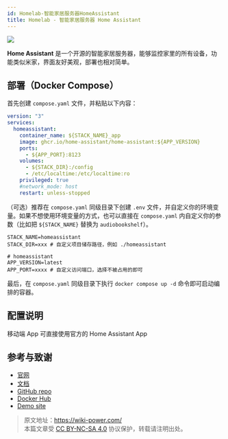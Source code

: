 ```yaml
---
id: Homelab-智能家居服务器HomeAssistant
title: Homelab - 智能家居服务器 Home Assistant
---
```


![](https://wiki-media-1253965369.cos.ap-guangzhou.myqcloud.com/img/202306011647498.png)

**Home Assistant** 是一个开源的智能家居服务器，能够监控家里的所有设备，功能类似米家，界面友好美观，部署也相对简单。

## 部署（Docker Compose）

首先创建 `compose.yaml` 文件，并粘贴以下内容：

```yaml title="compose.yaml"
version: "3"
services:
  homeassistant:
    container_name: ${STACK_NAME}_app
    image: ghcr.io/home-assistant/home-assistant:${APP_VERSION}
    ports:
      - ${APP_PORT}:8123
    volumes:
      - ${STACK_DIR}:/config
      - /etc/localtime:/etc/localtime:ro
    privileged: true
    #network_mode: host
    restart: unless-stopped
```

（可选）推荐在 `compose.yaml` 同级目录下创建 `.env` 文件，并自定义你的环境变量。如果不想使用环境变量的方式，也可以直接在 `compose.yaml` 内自定义你的参数（比如把 `${STACK_NAME}` 替换为 `audiobookshelf`）。

```dotenv title=".env"
STACK_NAME=homeassistant
STACK_DIR=xxx # 自定义项目储存路径，例如 ./homeassistant

# homeassistant
APP_VERSION=latest
APP_PORT=xxxx # 自定义访问端口，选择不被占用的即可
```

最后，在 `compose.yaml` 同级目录下执行 `docker compose up -d` 命令即可启动编排的容器。

## 配置说明

移动端 App 可直接使用官方的 Home Assistant App

## 参考与致谢

- [官网](https://www.home-assistant.io/)
- [文档](https://www.home-assistant.io/installation/generic-x86-64#docker-compose)
- [GitHub repo](https://github.com/home-assistant)
- [Docker Hub](https://hub.docker.com/r/homeassistant/home-assistant)
- [Demo site](https://demo.home-assistant.io/#/lovelace/0)

> 原文地址：<https://wiki-power.com/>  
> 本篇文章受 [CC BY-NC-SA 4.0](https://creativecommons.org/licenses/by/4.0/deed.zh) 协议保护，转载请注明出处。
